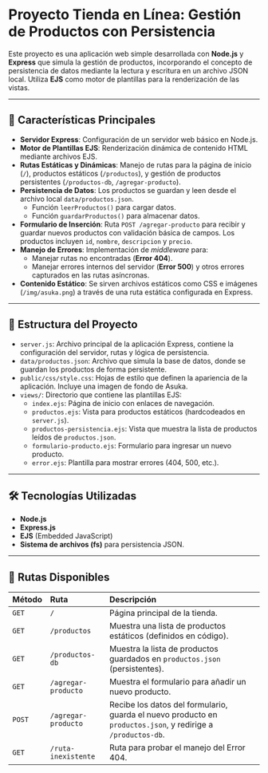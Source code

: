 # Proyecto Tienda en Línea: Gestión de Productos con Persistencia

Este proyecto es una aplicación web simple desarrollada con **Node.js** y **Express** que simula la gestión de productos, incorporando el concepto de persistencia de datos mediante la lectura y escritura en un archivo JSON local. Utiliza **EJS** como motor de plantillas para la renderización de las vistas.

---

## 🚀 Características Principales

* **Servidor Express**: Configuración de un servidor web básico en Node.js.
* **Motor de Plantillas EJS**: Renderización dinámica de contenido HTML mediante archivos EJS.
* **Rutas Estáticas y Dinámicas**: Manejo de rutas para la página de inicio (`/`), productos estáticos (`/productos`), y gestión de productos persistentes (`/productos-db`, `/agregar-producto`).
* **Persistencia de Datos**: Los productos se guardan y leen desde el archivo local `data/productos.json`.
    * Función `leerProductos()` para cargar datos.
    * Función `guardarProductos()` para almacenar datos.
* **Formulario de Inserción**: Ruta `POST /agregar-producto` para recibir y guardar nuevos productos con validación básica de campos. Los productos incluyen `id`, `nombre`, `descripcion` y `precio`.
* **Manejo de Errores**: Implementación de *middleware* para:
    * Manejar rutas no encontradas (**Error 404**).
    * Manejar errores internos del servidor (**Error 500**) y otros errores capturados en las rutas asíncronas.
* **Contenido Estático**: Se sirven archivos estáticos como CSS e imágenes (`/img/asuka.png`) a través de una ruta estática configurada en Express.

---

## 📂 Estructura del Proyecto

* `server.js`: Archivo principal de la aplicación Express, contiene la configuración del servidor, rutas y lógica de persistencia.
* `data/productos.json`: Archivo que simula la base de datos, donde se guardan los productos de forma persistente.
* `public/css/style.css`: Hojas de estilo que definen la apariencia de la aplicación. Incluye una imagen de fondo de Asuka.
* `views/`: Directorio que contiene las plantillas EJS:
    * `index.ejs`: Página de inicio con enlaces de navegación.
    * `productos.ejs`: Vista para productos estáticos (hardcodeados en `server.js`).
    * `productos-persistencia.ejs`: Vista que muestra la lista de productos leídos de `productos.json`.
    * `formulario-producto.ejs`: Formulario para ingresar un nuevo producto.
    * `error.ejs`: Plantilla para mostrar errores (404, 500, etc.).

---

## 🛠 Tecnologías Utilizadas

* **Node.js**
* **Express.js**
* **EJS** (Embedded JavaScript)
* **Sistema de archivos (fs)** para persistencia JSON.

---

## 🏃 Rutas Disponibles

| Método | Ruta | Descripción |
| :--- | :--- | :--- |
| `GET` | `/` | Página principal de la tienda. |
| `GET` | `/productos` | Muestra una lista de productos estáticos (definidos en código). |
| `GET` | `/productos-db` | Muestra la lista de productos guardados en `productos.json` (persistentes). |
| `GET` | `/agregar-producto` | Muestra el formulario para añadir un nuevo producto. |
| `POST` | `/agregar-producto` | Recibe los datos del formulario, guarda el nuevo producto en `productos.json`, y redirige a `/productos-db`. |
| `GET` | `/ruta-inexistente` | Ruta para probar el manejo del Error 404. |
